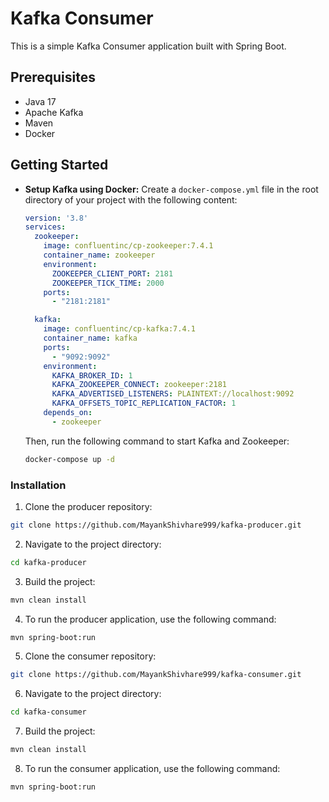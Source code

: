 # Kafka Consumer

This is a simple Kafka Consumer application built with Spring Boot.

## Prerequisites

- Java 17
- Apache Kafka
- Maven
- Docker

## Getting Started

 - **Setup Kafka using Docker:**
    Create a `docker-compose.yml` file in the root directory of your project with the following content:
    ```yaml
    version: '3.8'
    services:
      zookeeper:
        image: confluentinc/cp-zookeeper:7.4.1
        container_name: zookeeper
        environment:
          ZOOKEEPER_CLIENT_PORT: 2181
          ZOOKEEPER_TICK_TIME: 2000
        ports:
          - "2181:2181"

      kafka:
        image: confluentinc/cp-kafka:7.4.1
        container_name: kafka
        ports:
          - "9092:9092"
        environment:
          KAFKA_BROKER_ID: 1
          KAFKA_ZOOKEEPER_CONNECT: zookeeper:2181
          KAFKA_ADVERTISED_LISTENERS: PLAINTEXT://localhost:9092
          KAFKA_OFFSETS_TOPIC_REPLICATION_FACTOR: 1
        depends_on:
          - zookeeper
    ```

    Then, run the following command to start Kafka and Zookeeper:
    ```sh
    docker-compose up -d
    ```

### Installation

1. Clone the producer repository:
```sh
git clone https://github.com/MayankShivhare999/kafka-producer.git
```
2. Navigate to the project directory:
```sh
cd kafka-producer
```

3. Build the project:
```sh
mvn clean install
```

4. To run the producer application, use the following command:
```sh
mvn spring-boot:run
```

5. Clone the consumer repository:
```sh
git clone https://github.com/MayankShivhare999/kafka-consumer.git
```

6. Navigate to the project directory:
```sh
cd kafka-consumer
```

7. Build the project:
```sh
mvn clean install
```

8. To run the consumer application, use the following command:
```sh
mvn spring-boot:run
```



